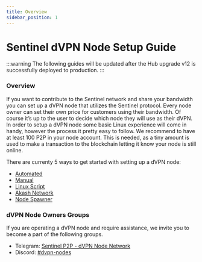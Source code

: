 ```yaml
---
title: Overview
sidebar_position: 1
---
```


# Sentinel dVPN Node Setup Guide

:::warning
The following guides will be updated after the Hub upgrade v12 is successfully deployed to production.
:::

### Overview

If you want to contribute to the Sentinel network and share your bandwidth you can set up a dVPN node that utilizes the Sentinel protocol. Every node owner can set their own price for customers using their bandwidth. Of course it’s up to the user to decide which node they will use as their dVPN.
In order to setup a dVPN node some basic Linux experience will come in handy, however the process it pretty easy to follow. We recommend to have at least 100 P2P in your node account. This is needed, as a tiny amount is used to make a transaction to the blockchain letting it know your node is still online.

There are currenty 5 ways to get started with setting up a dVPN node:

- [Automated](/dvpn-node-setup/automated)
- [Manual](dvpn-node-setup/manual-setup)
- [Linux Script](/dvpn-node-setup/other/linux-script)
- [Akash Network](/dvpn-node-setup/akash)
- [Node Spawner](/dvpn-node-setup/other/node-spawner/overview)

### dVPN Node Owners Groups

If you are operating a dVPN node and require assistance, we invite you to become a part of the following groups.

- Telegram: [Sentinel P2P - dVPN Node Network](https://t.me/SentinelNodeNetwork)
- Discord: [#dvpn-nodes](https://discord.com/channels/436630361313640469/436644009369403394)